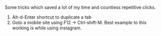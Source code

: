 Some tricks which saved a lot of my time and countless repetitive clicks.
1. Alt-d-Enter shortcut to duplicate a tab
2. Goto a mobile site using F12 -> Ctrl-shift-M. Best example to this working is while using instagram.
